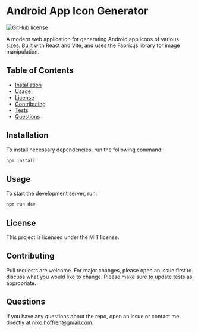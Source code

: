 # Android App Icon Generator

![GitHub license](https://img.shields.io/badge/license-MIT-blue.svg)

A modern web application for generating Android app icons of various sizes. Built with React and Vite, and uses the Fabric.js library for image manipulation.

## Table of Contents

- [Installation](#installation)
- [Usage](#usage)
- [License](#license)
- [Contributing](#contributing)
- [Tests](#tests)
- [Questions](#questions)

## Installation

To install necessary dependencies, run the following command:

```bash
npm install
```

## Usage

To start the development server, run:

```bash
npm run dev
```

## License

This project is licensed under the MIT license.

## Contributing

Pull requests are welcome. For major changes, please open an issue first to discuss what you would like to change. Please make sure to update tests as appropriate.

## Questions

If you have any questions about the repo, open an issue or contact me directly at niko.hoffren@gmail.com.
